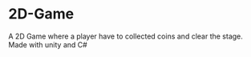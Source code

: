 # 2D-Game
A 2D Game where a player have to collected coins and clear the stage. Made with unity and C#
